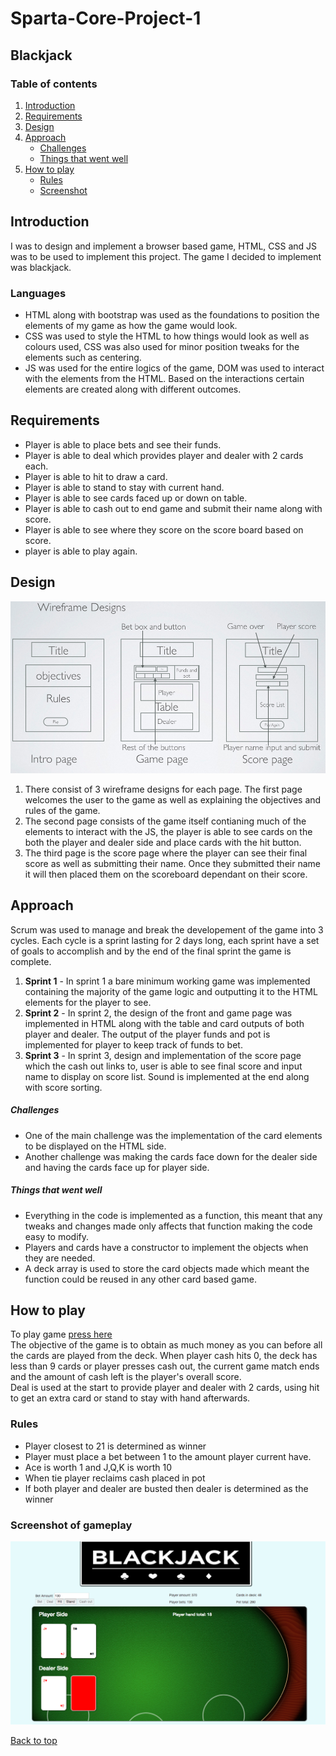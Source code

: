 # Sparta-Core-Project-1
<a name="top"></a>
## Blackjack
### Table of contents

1. [Introduction](#introduction)
2. [Requirements](#requirements)
3. [Design](#design)
4. [Approach](#approach)
	* [Challenges](#challenges)
	* [Things that went well](#well)
5. [How to play](#play)
	* [Rules](#rules)
	* [Screenshot](#screenshot)

<a name="introduction"></a>
## Introduction
I was to design and implement a browser based game, HTML, CSS and JS was to be used to implement this project. The game I decided to implement was blackjack.<br>
### Languages
* HTML along with bootstrap was used as the  foundations to position the elements of my game as how the game would look.<br>
* CSS was used to style the HTML to how things would look as well as colours used, CSS was also used for minor position tweaks for the elements such as centering.
* JS was used for the entire logics of the game, DOM was used to interact with the elements from the HTML. Based on the interactions certain elements are created along with different outcomes.

<a name="requirements"></a>
## Requirements
* Player is able to place bets and see their funds.
* Player is able to deal which provides player and dealer with 2 cards each.
* Player is able to hit to draw a card.
* Player is able to stand to stay with current hand.
* Player is able to see cards faced up or down on table.
* Player is able to cash out to end game and submit their name along with score.
* Player is able to see where they score on the score board based on score.
* player is able to play again.

<a name="design"></a>
## Design

![alt text](wireframe.png)

1. There consist of 3 wireframe designs for each page. The first page welcomes the user to the game as well as explaining the objectives and rules of the game.<br>
2. The second page consists of the game itself contianing much of the elements to interact with the JS, the player is able to see cards on the both the player and dealer side and place cards with the hit button.<br>
3. The third page is the score page where the player can see their final score as well as submitting their name. Once they submitted their name it will then placed them on the scoreboard dependant on their score.

<a name="approach"></a>
## Approach
Scrum was used to manage and break the developement of the game into 3 cycles. Each cycle is a sprint lasting for 2 days long, each sprint have a set of goals to accomplish and by the end of the final sprint the game is complete.

1. **Sprint 1** - In sprint 1 a bare minimum working game was implemented containing the majority of the game logic and outputting it to the HTML elements for the player to see.
2. **Sprint 2** - In sprint 2, the design of the front and game page was implemented in HTML along with the table and card outputs of both player and dealer. The output of the player funds and pot is implemented for player to keep track of funds to bet.
3. **Sprint 3** - In sprint 3, design and implementation of the score page which the cash out links to, user is able to see final score and input name to display on score list. Sound is implemented at the end along with score sorting.

<a name="challenges"></a>
##### Challenges
* One of the main challenge was the implementation of the card elements to be displayed on the HTML side.
* Another challenge was making the cards face down for the dealer side and having the cards face up for player side. 

<a name="well"></a>
##### Things that went well
* Everything in the code is implemented as a function, this meant that any tweaks and changes made only affects that function making the code easy to modify.
* Players and cards have a constructor to implement the objects when they are needed. 
* A deck array is used to store the card objects made which meant the function could be reused in any other card based game.

<a name="play"></a>
## How to play

To play game [press here](https://lauw26.github.io/Sparta-Core-Project-1/) 
<br>The objective of the game is to obtain as much money as you can before all the cards are played from the deck. When player cash hits 0, the deck has less than 9 cards or player presses cash out, the current game match ends and the amount of cash left is the player's overall score.<br>
Deal is used at the start to provide player and dealer with 2 cards, using hit to get an extra card or stand to stay with hand afterwards.

<a name="rules"></a>
### Rules
* Player closest to 21 is determined as winner
* Player must place a bet between 1 to the amount player current have.
* Ace is worth 1 and J,Q,K is worth 10
* When tie player reclaims cash placed in pot
* If both player and dealer are busted then dealer is determined as the winner

<a name="screenshot"></a>
### Screenshot of gameplay
![alt text](gameplay.png)

[Back to top](#top)